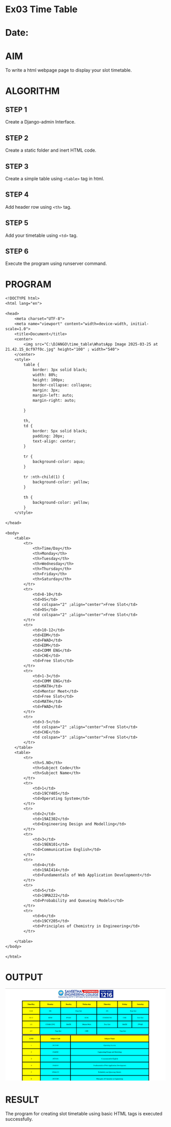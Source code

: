 # Ex03 Time Table
# Date:
# AIM
To write a html webpage page to display your slot timetable.

# ALGORITHM
## STEP 1
Create a Django-admin Interface.

## STEP 2
Create a static folder and inert HTML code.

## STEP 3
Create a simple table using `<table>` tag in html.

## STEP 4
Add header row using `<th>` tag.

## STEP 5
Add your timetable using `<td>` tag.

## STEP 6
Execute the program using runserver command.

# PROGRAM
~~~
<!DOCTYPE html>
<html lang="en">

<head>
    <meta charset="UTF-8">
    <meta name="viewport" content="width=device-width, initial-scale=1.0">
    <title>Document</title>
    <center>
        <img src="C:\DJANGO\time_table\WhatsApp Image 2025-03-25 at 21.42.15_8cf97f0c.jpg" height="100" ; width="540">
    </center>
    <style>
        table {
            border: 3px solid black;
            width: 80%;
            height: 100px;
            border-collapse: collapse;
            margin: 3px;
            margin-left: auto;
            margin-right: auto;

        }

        th,
        td {
            border: 5px solid black;
            padding: 20px;
            text-align: center;
        }

        tr {
            background-color: aqua;
        }

        tr :nth-child(1) {
            background-color: yellow;
        }

        th {
            background-color: yellow;
        }
    </style>

</head>

<body>
    <table>
        <tr>
            <th>Time/Day</th>
            <th>Monday</th>
            <th>Tuesday</th>
            <th>Wednesday</th>
            <th>Thursday</th>
            <th>Friday</th>
            <th>Saturday</th>
        </tr>
        <tr>
            <td>8-10</td>
            <td>OS</td>
            <td colspan="2" ;align="center">Free Slot</td>
            <td>OS</td>
            <td colspan="2" ;align="center">Free Slot</td>
        </tr>
        <tr>
            <td>10-12</td>
            <td>EDM</td>
            <td>FWAD</td>
            <td>EDM</td>
            <td>COMM ENG</td>
            <td>CHE</td>
            <td>Free Slot</td>
        </tr>
        <tr>
            <td>1-3</td>
            <td>COMM ENG</td>
            <td>MATH</td>
            <td>Mentor Meet</td>
            <td>Free Slot</td>
            <td>MATH</td>
            <td>FWAD</td>
        </tr>
        <tr>
            <td>3-5</td>
            <td colspan="2" ;align="center">Free Slot</td>
            <td>CHE</td>
            <td colspan="3" ;align="center">Free Slot</td>
        </tr>
    </table>
    <table>
        <tr>
            <th>S.NO</th>
            <th>Subject Code</th>
            <th>Subject Name</th>
        </tr>
        <tr>
            <td>1</td>
            <td>19CY405</td>
            <td>Operating System</td>
        </tr>
        <tr>
            <td>2</td>
            <td>19AI302</td>
            <td>Engineering Design and Modelling</td>
        </tr>
        <tr>
            <td>3</td>
            <td>19EN101</td>
            <td>Communicative English</td>
        </tr>
        <tr>
            <td>4</td>
            <td>19AI414</td>
            <td>Fundamentals of Web Application Development</td>
        </tr>
        <tr>
            <td>5</td>
            <td>19MA222</td>
            <td>Probability and Queueing Models</td>
        </tr>
        <tr>
            <td>6</td>
            <td>19CY205</td>
            <td>Principles of Chemistry in Engineering</td>
        </tr>

    </table>
</body>

</html>
~~~
# OUTPUT
![alt text](<Screenshot 2025-03-25 225410.png>)
# RESULT
The program for creating slot timetable using basic HTML tags is executed successfully.
